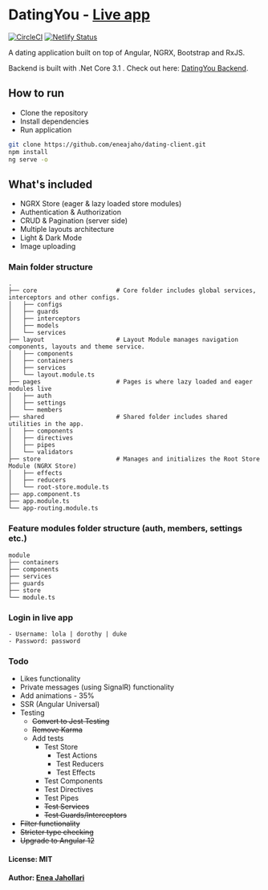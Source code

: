# DatingYou - [Live app](https://dating-you.netlify.app/)

[![CircleCI](https://circleci.com/gh/eneajaho/dating-client.svg?style=svg)](https://circleci.com/gh/eneajaho/dating-client)
[![Netlify Status](https://api.netlify.com/api/v1/badges/caf7101b-f63f-4f67-94aa-e8eabe906cfa/deploy-status)](https://app.netlify.com/sites/dating-you/deploys)

A dating application built on top of Angular, NGRX, Bootstrap and RxJS.

Backend is built with .Net Core 3.1 . Check out here: [DatingYou Backend](https://github.com/eneajaho/dating-api).

## How to run
- Clone the repository
- Install dependencies
- Run application

```bash
git clone https://github.com/eneajaho/dating-client.git
npm install
ng serve -o
```


## What's included
- NGRX Store (eager & lazy loaded store modules)
- Authentication & Authorization
- CRUD & Pagination (server side)
- Multiple layouts architecture
- Light & Dark Mode
- Image uploading


### Main folder structure
    .
    ├── core                      # Core folder includes global services, interceptors and other configs.
    │   ├── configs
    │   ├── guards
    │   ├── interceptors
    │   ├── models
    │   └── services
    ├── layout                    # Layout Module manages navigation components, layouts and theme service.
    │   ├── components
    │   ├── containers
    │   ├── services
    │   └── layout.module.ts
    ├── pages                     # Pages is where lazy loaded and eager modules live
    │   ├── auth
    │   ├── settings
    │   └── members
    ├── shared                    # Shared folder includes shared utilities in the app.
    │   ├── components
    │   ├── directives
    │   ├── pipes
    │   └── validators
    ├── store                     # Manages and initializes the Root Store Module (NGRX Store)
    │   ├── effects
    │   ├── reducers
    │   └── root-store.module.ts
    ├── app.component.ts
    ├── app.module.ts
    └── app-routing.module.ts

### Feature modules folder structure (auth, members, settings etc.)

    module
    ├── containers
    ├── components
    ├── services
    ├── guards
    ├── store
    └── module.ts

### Login in live app
```
- Username: lola | dorothy | duke
- Password: password
```


### Todo
- Likes functionality
- Private messages (using SignalR) functionality
- Add animations - 35%
- SSR (Angular Universal)
- Testing
  - ~~Convert to Jest Testing~~
  - ~~Remove Karma~~
  - Add tests
    - Test Store
      - Test Actions
      - Test Reducers
      - Test Effects
    - Test Components
    - Test Directives
    - Test Pipes
    - ~~Test Services~~
    - ~~Test Guards/Interceptors~~
- ~~Filter functionality~~
- ~~Stricter type checking~~
- ~~Upgrade to Angular 12~~

#### License: MIT

#### Author: [Enea Jahollari](https://github.com/eneajaho)
